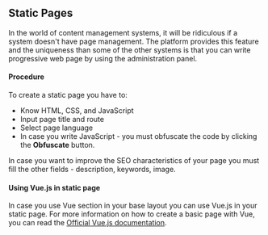 ## Static Pages

In the world of content management systems, it will be ridiculous if a system doesn't have page management. The platform provides this feature and the uniqueness than some of the other systems is that you can write progressive web page by using the administration panel.

#### Procedure

To create a static page you have to:
* Know HTML, CSS, and JavaScript
* Input page title and route
* Select page language
* In case you write JavaScript - you must obfuscate the code by clicking the **Obfuscate** button.

In case you want to improve the SEO characteristics of your page you must fill the other fields - description, keywords, image.

#### Using Vue.js in static page

In case you use Vue section in your base layout you can use Vue.js in your static page. For more information on how to create a basic page with Vue, you can read the [Official Vue.js documentation](https://vuejs.org/).